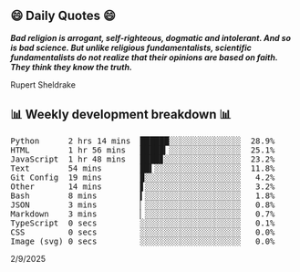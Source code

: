 ## 😄 Daily Quotes 😄

_**Bad religion is arrogant, self-righteous, dogmatic and intolerant. And so is bad science. But unlike religious fundamentalists, scientific fundamentalists do not realize that their opinions are based on faith. They think they know the truth.**_

Rupert Sheldrake



## 📊 Weekly development breakdown 📊

<pre>Python      2 hrs 14 mins  ██████░░░░░░░░░░░░░░░  28.9%
HTML        1 hr 56 mins   █████▎░░░░░░░░░░░░░░░  25.1%
JavaScript  1 hr 48 mins   ████▊░░░░░░░░░░░░░░░░  23.2%
Text        54 mins        ██▍░░░░░░░░░░░░░░░░░░  11.8%
Git Config  19 mins        ▉░░░░░░░░░░░░░░░░░░░░   4.2%
Other       14 mins        ▋░░░░░░░░░░░░░░░░░░░░   3.2%
Bash        8 mins         ▍░░░░░░░░░░░░░░░░░░░░   1.8%
JSON        3 mins         ▏░░░░░░░░░░░░░░░░░░░░   0.8%
Markdown    3 mins         ▏░░░░░░░░░░░░░░░░░░░░   0.7%
TypeScript  0 secs         ░░░░░░░░░░░░░░░░░░░░░   0.1%
CSS         0 secs         ░░░░░░░░░░░░░░░░░░░░░   0.0%
Image (svg) 0 secs         ░░░░░░░░░░░░░░░░░░░░░   0.0%</pre>

2/9/2025